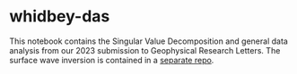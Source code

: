 # whidbey-das

This notebook contains the Singular Value Decomposition and general data analysis from our 2023 submission to Geophysical Research Letters.  The surface wave inversion is contained in a [separate repo](https://github.com/bradlipovsky/whidbey-surface-waves).
